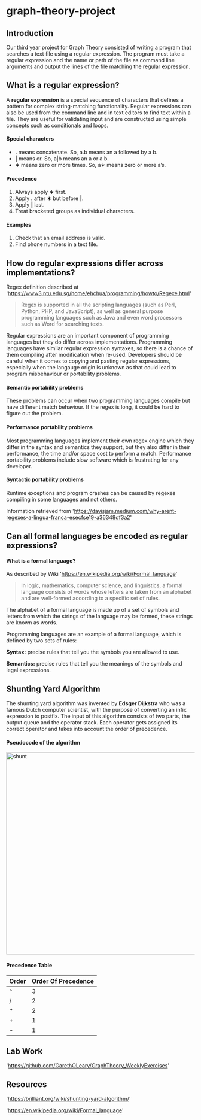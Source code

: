 # graph-theory-project

## Introduction

Our third year project for Graph Theory consisted of writing a program that searches a text file using a regular expression.
The program must take a regular expression and the name or path of the file as command line arguments and output the lines of the file matching the regular expression.

## What is a regular expression?

A **regular expression** is a special sequence of characters that defines a pattern for complex string-matching functionality. 
Regular expressions can also be used from the command line and in text editors to find text within a file.
They are useful for validating input and are constructed using simple concepts such as conditionals and loops.

#### Special characters

- **.** means concatenate. So, a.b means an a followed by a b.
- **|** means or. So, a|b means an a or a b.
- **∗** means zero or more times. So, a∗ means zero or more a’s.

#### Precedence 

1. Always apply **∗** first.
2. Apply **.** after **∗** but before **|**.
3. Apply **|** last.
4. Treat bracketed groups as individual characters.

#### Examples 
1. Check that an email address is valid.
2. Find phone numbers in a text file.

## How do regular expressions differ across implementations?

Regex definition described at 'https://www3.ntu.edu.sg/home/ehchua/programming/howto/Regexe.html'
> Regex is supported in all the scripting languages (such as Perl, Python, PHP, and JavaScript), as well as general purpose programming languages such as Java and even word processors such as Word for searching texts. 

Regular expressions are an important component of programming languages but they do differ across implementations.
Programming languages have similar regular expression syntaxes, so there is a chance of them compiling after modification when re-used. 
Developers should be careful when it comes to copying and pasting regular expressions, especially when the langauge origin is unknown as that could lead to program misbehaviour or portability problems.

#### Semantic portability problems
These problems can occur when two programming languages compile but have different match behaviour. If the regex is long, it could be hard to figure out the problem.

#### Performance portability problems
Most programming languages implement their own regex engine which they differ in the syntax and semantics they support, but they also differ in their performance, the time and/or space cost to perform a match. Performance portability problems include slow software which is frustrating for any developer.

#### Syntactic portability problems
Runtime exceptions and program crashes can be caused by regexes compiling in some languages and not others. 

Information retrieved from 'https://davisjam.medium.com/why-arent-regexes-a-lingua-franca-esecfse19-a36348df3a2'

## Can all formal languages be encoded as regular expressions?

#### What is a formal language?

As described by Wiki 'https://en.wikipedia.org/wiki/Formal_language'
> In logic, mathematics, computer science, and linguistics, a formal language consists of words whose letters are taken from an alphabet and are well-formed according to a specific set of rules.

The alphabet of a formal language is made up of a  set of symbols and letters from which the strings of the language may be formed, these strings are known as words. 

Programming languages are an example of a formal language, which is defined by two sets of rules:

**Syntax:** precise rules that tell you the symbols you are allowed to use.

**Semantics:** precise rules that tell you the meanings of the symbols and legal expressions.

## Shunting Yard Algorithm

The shunting yard algorithm was invented by **Edsger Dijkstra** who was a famous Dutch computer scientist, with the purpose of converting an infix expression to postfix.
The input of this algorithm consists of two parts, the output queue and the operator stack. 
Each operator gets assigned its correct operator and takes into account the order of precedence.

#### Pseudocode of the algorithm

<img width="540" alt="shunt" src="https://user-images.githubusercontent.com/48318455/116535641-e2203d80-a8db-11eb-8c17-fa88f173018e.PNG">

#### Precedence Table 

| Order | Order Of Precedence | 
|---|---|
| ^ | 3 |
| / | 2 |
| * | 2 |
| + | 1 |
| - | 1 |

## Lab Work 

'https://github.com/GarethOLeary/GraphTheory_WeeklyExercises'

## Resources 

'https://brilliant.org/wiki/shunting-yard-algorithm/'

'https://en.wikipedia.org/wiki/Formal_language'














